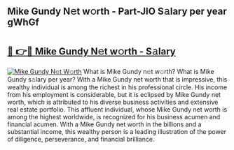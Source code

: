 ## Mike Gundy N𝚎t w𝚘rth - Part-JIO S𝚊lary per year gWhGf

# <h2><a href="http://gc3aqp.nevu.top/?p=Mike+Gundy">🔗 👉🔴 Mike Gundy N𝚎t w𝚘rth - S𝚊lary</a></h2>

[![Mike Gundy N𝚎t W𝚘rth](https://i.imgur.com/Oavwk0R.jpeg)](http://gc3aqp.nevu.top/?p=Mike+Gundy)
What is Mike Gundy n𝚎t w𝚘rth? What is Mike Gundy s𝚊lary per year?
With a Mike Gundy net worth that is impressive, this wealthy individual is among the richest in his professional circle. His income from his employment is considerable, but it is eclipsed by Mike Gundy net worth, which is attributed to his diverse business activities and extensive real estate portfolio. This affluent individual, whose Mike Gundy net worth is among the highest worldwide, is recognized for his business acumen and financial acumen. With a Mike Gundy net worth in the billions and a substantial income, this wealthy person is a leading illustration of the power of diligence, perseverance, and financial brilliance.
